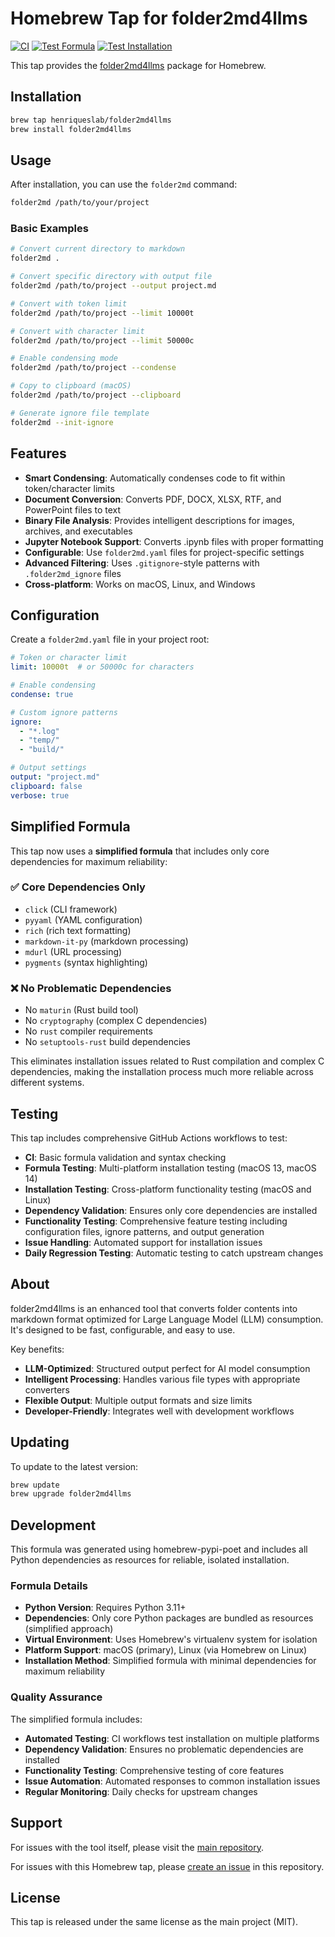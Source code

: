 # Homebrew Tap for folder2md4llms

[![CI](https://github.com/HenriquesLab/homebrew-folder2md4llms/actions/workflows/ci.yml/badge.svg)](https://github.com/HenriquesLab/homebrew-folder2md4llms/actions/workflows/ci.yml)
[![Test Formula](https://github.com/HenriquesLab/homebrew-folder2md4llms/actions/workflows/test-formula.yml/badge.svg)](https://github.com/HenriquesLab/homebrew-folder2md4llms/actions/workflows/test-formula.yml)
[![Test Installation](https://github.com/HenriquesLab/homebrew-folder2md4llms/actions/workflows/test-installation.yml/badge.svg)](https://github.com/HenriquesLab/homebrew-folder2md4llms/actions/workflows/test-installation.yml)

This tap provides the [folder2md4llms](https://github.com/HenriquesLab/folder2md4llms) package for Homebrew.

## Installation

```bash
brew tap henriqueslab/folder2md4llms
brew install folder2md4llms
```

## Usage

After installation, you can use the `folder2md` command:

```bash
folder2md /path/to/your/project
```

### Basic Examples

```bash
# Convert current directory to markdown
folder2md .

# Convert specific directory with output file
folder2md /path/to/project --output project.md

# Convert with token limit
folder2md /path/to/project --limit 10000t

# Convert with character limit
folder2md /path/to/project --limit 50000c

# Enable condensing mode
folder2md /path/to/project --condense

# Copy to clipboard (macOS)
folder2md /path/to/project --clipboard

# Generate ignore file template
folder2md --init-ignore
```

## Features

- **Smart Condensing**: Automatically condenses code to fit within token/character limits
- **Document Conversion**: Converts PDF, DOCX, XLSX, RTF, and PowerPoint files to text
- **Binary File Analysis**: Provides intelligent descriptions for images, archives, and executables
- **Jupyter Notebook Support**: Converts .ipynb files with proper formatting
- **Configurable**: Use `folder2md.yaml` files for project-specific settings
- **Advanced Filtering**: Uses `.gitignore`-style patterns with `.folder2md_ignore` files
- **Cross-platform**: Works on macOS, Linux, and Windows

## Configuration

Create a `folder2md.yaml` file in your project root:

```yaml
# Token or character limit
limit: 10000t  # or 50000c for characters

# Enable condensing
condense: true

# Custom ignore patterns
ignore:
  - "*.log"
  - "temp/"
  - "build/"

# Output settings
output: "project.md"
clipboard: false
verbose: true
```

## Simplified Formula

This tap now uses a **simplified formula** that includes only core dependencies for maximum reliability:

### ✅ Core Dependencies Only
- `click` (CLI framework)
- `pyyaml` (YAML configuration)
- `rich` (rich text formatting)
- `markdown-it-py` (markdown processing)
- `mdurl` (URL processing)
- `pygments` (syntax highlighting)

### ❌ No Problematic Dependencies
- No `maturin` (Rust build tool)
- No `cryptography` (complex C dependencies)
- No `rust` compiler requirements
- No `setuptools-rust` build dependencies

This eliminates installation issues related to Rust compilation and complex C dependencies, making the installation process much more reliable across different systems.

## Testing

This tap includes comprehensive GitHub Actions workflows to test:
- **CI**: Basic formula validation and syntax checking
- **Formula Testing**: Multi-platform installation testing (macOS 13, macOS 14)
- **Installation Testing**: Cross-platform functionality testing (macOS and Linux)
- **Dependency Validation**: Ensures only core dependencies are installed
- **Functionality Testing**: Comprehensive feature testing including configuration files, ignore patterns, and output generation
- **Issue Handling**: Automated support for installation issues
- **Daily Regression Testing**: Automatic testing to catch upstream changes

## About

folder2md4llms is an enhanced tool that converts folder contents into markdown format optimized for Large Language Model (LLM) consumption. It's designed to be fast, configurable, and easy to use.

Key benefits:
- **LLM-Optimized**: Structured output perfect for AI model consumption
- **Intelligent Processing**: Handles various file types with appropriate converters
- **Flexible Output**: Multiple output formats and size limits
- **Developer-Friendly**: Integrates well with development workflows

## Updating

To update to the latest version:

```bash
brew update
brew upgrade folder2md4llms
```

## Development

This formula was generated using homebrew-pypi-poet and includes all Python dependencies as resources for reliable, isolated installation.

### Formula Details

- **Python Version**: Requires Python 3.11+
- **Dependencies**: Only core Python packages are bundled as resources (simplified approach)
- **Virtual Environment**: Uses Homebrew's virtualenv system for isolation
- **Platform Support**: macOS (primary), Linux (via Homebrew on Linux)
- **Installation Method**: Simplified formula with minimal dependencies for maximum reliability

### Quality Assurance

The simplified formula includes:
- **Automated Testing**: CI workflows test installation on multiple platforms
- **Dependency Validation**: Ensures no problematic dependencies are installed
- **Functionality Testing**: Comprehensive testing of core features
- **Issue Automation**: Automated responses to common installation issues
- **Regular Monitoring**: Daily checks for upstream changes

## Support

For issues with the tool itself, please visit the [main repository](https://github.com/HenriquesLab/folder2md4llms/issues).

For issues with this Homebrew tap, please [create an issue](https://github.com/HenriquesLab/homebrew-folder2md4llms/issues) in this repository.

## License

This tap is released under the same license as the main project (MIT).